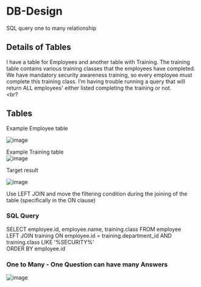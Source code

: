 # DB-Design

SQL query one to many relationship

## Details of Tables

I have a table for Employees and another table with Training. The training table contains various training classes that the employees have completed. 
We have mandatory security awareness training, so every employee must complete this training class. 
I’m having trouble running a query that will return ALL employees' either listed completing the training or not. <br><br?

## Tables

Example Employee table <br>

![image](https://user-images.githubusercontent.com/115500959/196854126-5549b43a-e66d-4449-8200-a5f2b5463fa3.png)


Example Training table <br>
![image](https://user-images.githubusercontent.com/115500959/196855229-5857bf55-bfb1-4343-b550-d2f696e42ef5.png)
 <br>

Target result <br>

![image](https://user-images.githubusercontent.com/115500959/196855309-a8f4202b-7207-4ebb-b2e5-57040ce69132.png)<br>

Use LEFT JOIN and move the filtering condition during the joining of the table (specifically in the ON clause)

### SQL Query

SELECT  employee.id, employee.name, training.class FROM  employee    <br>
        LEFT JOIN training ON employee.id = training.department_id AND training.class LIKE '%SECURITY%' <br>
        ORDER  BY employee.id <br>

### One to Many - One Question can have many Answers
![image](https://user-images.githubusercontent.com/115500959/196873943-1442d031-2bf8-4650-a120-311b0794e005.png)
